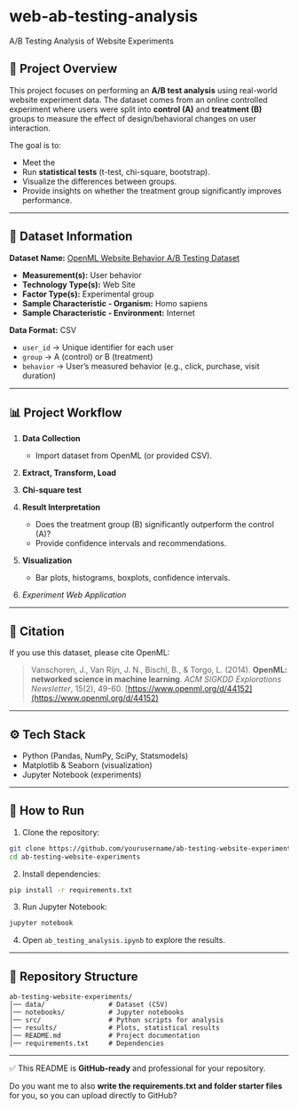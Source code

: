 # web-ab-testing-analysis

A/B Testing Analysis of Website Experiments

## 📌 Project Overview

This project focuses on performing an **A/B test analysis** using real-world website experiment data. The dataset comes from an online controlled experiment where users were split into **control (A)** and **treatment (B)** groups to measure the effect of design/behavioral changes on user interaction.

The goal is to:

* Meet the 
* Run **statistical tests** (t-test, chi-square, bootstrap).
* Visualize the differences between groups.
* Provide insights on whether the treatment group significantly improves performance.

---

## 📂 Dataset Information

**Dataset Name:** [OpenML Website Behavior A/B Testing Dataset](https://www.openml.org/d/44152)

* **Measurement(s):** User behavior
* **Technology Type(s):** Web Site
* **Factor Type(s):** Experimental group
* **Sample Characteristic - Organism:** Homo sapiens
* **Sample Characteristic - Environment:** Internet

**Data Format:** CSV

* `user_id` → Unique identifier for each user
* `group` → A (control) or B (treatment)
* `behavior` → User’s measured behavior (e.g., click, purchase, visit duration)

---

## 📊 Project Workflow

1. **Data Collection**

   * Import dataset from OpenML (or provided CSV).
  
2. **Extract, Transform, Load**
3. **Chi-square test**
4. **Result Interpretation**

   * Does the treatment group (B) significantly outperform the control (A)?
   * Provide confidence intervals and recommendations.

5. **Visualization**

   * Bar plots, histograms, boxplots, confidence intervals.
6. *Experiment Web Application*

---

## 📑 Citation

If you use this dataset, please cite OpenML:

> Vanschoren, J., Van Rijn, J. N., Bischl, B., & Torgo, L. (2014). **OpenML: networked science in machine learning**. *ACM SIGKDD Explorations Newsletter*, 15(2), 49-60. [https://www.openml.org/d/44152](https://www.openml.org/d/44152)

---

## ⚙️ Tech Stack

* Python (Pandas, NumPy, SciPy, Statsmodels)
* Matplotlib & Seaborn (visualization)
* Jupyter Notebook (experiments)

---

## 🚀 How to Run

1. Clone the repository:

```bash
git clone https://github.com/yourusername/ab-testing-website-experiments.git
cd ab-testing-website-experiments
```

2. Install dependencies:

```bash
pip install -r requirements.txt
```

3. Run Jupyter Notebook:

```bash
jupyter notebook
```

4. Open `ab_testing_analysis.ipynb` to explore the results.

---

## 📌 Repository Structure

```
ab-testing-website-experiments/
│── data/                # Dataset (CSV)
│── notebooks/           # Jupyter notebooks
│── src/                 # Python scripts for analysis
│── results/             # Plots, statistical results
│── README.md            # Project documentation
│── requirements.txt     # Dependencies
```

---

✅ This README is **GitHub-ready** and professional for your repository.

Do you want me to also **write the requirements.txt and folder starter files** for you, so you can upload directly to GitHub?
